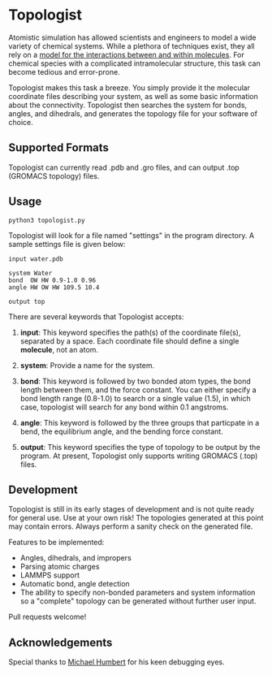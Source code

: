 Topologist
==========

Atomistic simulation has allowed scientists and engineers to model a wide variety of chemical systems. While a plethora of techniques exist, they all rely on a <a href="http://en.wikipedia.org/wiki/Force_field_(chemistry)" target="_blank">model for the interactions between and within molecules</a>.  For chemical species with a complicated intramolecular structure, this task can become tedious and error-prone.

Topologist makes this task a breeze. You simply provide it the molecular coordinate files describing your system, as well as some basic information about the connectivity. Topologist then searches the system for bonds, angles, and dihedrals, and generates the topology file for your software of choice.

Supported Formats
----------------

Topologist can currently read .pdb and .gro files, and can output .top (GROMACS topology) files. 

Usage
------

	python3 topologist.py

Topologist will look for a file named "settings" in the program directory. A sample settings file is given below:

	input water.pdb

	system Water
	bond  OW HW 0.9-1.0 0.96
	angle HW OW HW 109.5 10.4

	output top

There are several keywords that Topologist accepts:

1. **input**: This keyword specifies the path(s) of the coordinate file(s), separated by a space. Each coordinate file should define a single **molecule**, not an atom. 

2. **system**: Provide a name for the system.

3. **bond**: This keyword is followed by two bonded atom types, the bond length between them, and the force constant. You can either specify a bond length range (0.8-1.0) to search or a single value (1.5), in which case, topologist will search for any bond within 0.1 angstroms. 

4. **angle**: This keyword is followed by the three groups that particpate in a bend, the equilibrium angle, and the bending force constant.

5. **output**: This keyword specifies the type of topology to be output by the program. At present, Topologist only supports writing GROMACS (.top) files.

Development
-----------

Topologist is still in its early stages of development and is not quite ready for general use. Use at your own risk! The topologies generated at this point may contain errors. Always perform a sanity check on the generated file. 

Features to be implemented:
* Angles, dihedrals, and impropers
* Parsing atomic charges
* LAMMPS support
* Automatic bond, angle detection
* The ability to specify non-bonded parameters and system information so a "complete" topology can be generated without further user input.

Pull requests welcome!

Acknowledgements
----------------

Special thanks to <a href="https://github.com/mike5603" target="_blank">Michael Humbert</a> for his keen debugging eyes.
